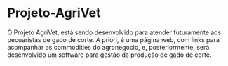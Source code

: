 # Projeto-AgriVet
O Projeto AgriVet, está sendo desenvolvido para atender futuramente aos pecuaristas de gado de corte. A priori, é uma página web, com links para acompanhar as commodities do agronegócio, e, posteriormente, será desenvolvido um software para gestão da produção de gado de corte.
